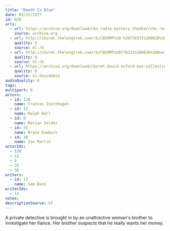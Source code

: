 ```yaml
---
title: "Death Is Blue"
date: 03/31/1977
id: 626
urls: 
  - url: https://archive.org/download/cbs_radio_mystery_theater/cbs_radio_mystery_theater-0601-0650.zip/cbs_radio_mystery_theater-0601-0650%2Fcbsrmt_0626_death_is_blue.mp3
    source: archive-org
  - url: http://cbsrmt.thelongtrek.com/rb/CBSRMT%20-%20770331%200626%20Death%20Is%20Blue_WLNH-FM_rb.mp3
    quality: 0
    source: kl-rb
  - url: http://cbsrmt.thelongtrek.com/rb/CBSRMT%20770331%200626%20Death%20Is%20Blue_wbbm_rb.mp3
    quality: 0
    source: kl-rb
  - url: https://archive.org/download/cbsrmt-david-oxford-boa-collection/CBSRMT-770331-0626-Death-Is-Blue-(128-48)_WBBM-JE-{BoA}.mp3
    quality: 0
    source: kl-davidoboa
audioQuality: 0
tags: 
multipart: 0
actors:  
  - id: 138
    name: Frances Sternhagen  
  - id: 12
    name: Ralph Bell  
  - id: 6
    name: Marian Seldes  
  - id: 35
    name: Bryna Raeburn  
  - id: 38
    name: Ian Martin
actorIds:  
  - 138  
  - 12  
  - 6  
  - 35  
  - 38
writers:  
  - id: 13
    name: Sam Dann
writerIds:  
  - 13
notes: 
descriptionSource: kf
---
```

A private detective is brought in by an unattractive woman's brother to investigate her fiance. Her brother suspects that he really wants her money.